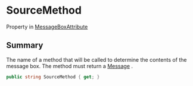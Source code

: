 # SourceMethod

Property in [MessageBoxAttribute](yarn.unity.messageboxattribute.md)

## Summary

The name of a method that will be called to determine the contents of the message box. The method must return a [Message](yarn.unity.messageboxattribute.message.md) .

```csharp
public string SourceMethod { get; }
```
